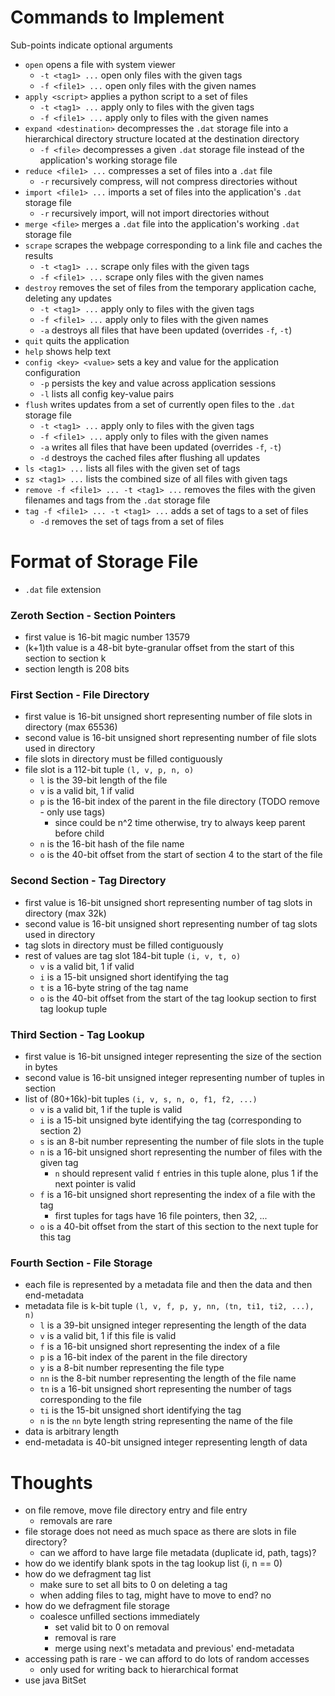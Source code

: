 # Commands to Implement

Sub-points indicate optional arguments

- `open` opens a file with system viewer
  - `-t <tag1> ...` open only files with the given tags
  - `-f <file1> ...` open only files with the given names
- `apply <script>` applies a python script to a set of files
  - `-t <tag1> ...` apply only to files with the given tags
  - `-f <file1> ...` apply only to files with the given names
- `expand <destination>` decompresses the `.dat` storage file into a hierarchical directory structure located at the destination directory
  - `-f <file>` decompresses a given `.dat` storage file instead of the application's working storage file
- `reduce <file1> ...` compresses a set of files into a `.dat` file
  - `-r` recursively compress, will not compress directories without
- `import <file1> ...` imports a set of files into the application's `.dat` storage file
  - `-r` recursively import, will not import directories without
- `merge <file>` merges a `.dat` file into the application's working `.dat` storage file
- `scrape` scrapes the webpage corresponding to a link file and caches the results
  - `-t <tag1> ...` scrape only files with the given tags
  - `-f <file1> ...` scrape only files with the given names
- `destroy` removes the set of files from the temporary application cache, deleting any updates
  - `-t <tag1> ...` apply only to files with the given tags
  - `-f <file1> ...` apply only to files with the given names
  - `-a` destroys all files that have been updated (overrides `-f`, `-t`)
- `quit` quits the application
- `help` shows help text
- `config <key> <value>` sets a key and value for the application configuration
  - `-p` persists the key and value across application sessions
  - `-l` lists all config key-value pairs
- `flush` writes updates from a set of currently open files to the `.dat` storage file
  - `-t <tag1> ...` apply only to files with the given tags
  - `-f <file1> ...` apply only to files with the given names
  - `-a` writes all files that have been updated (overrides `-f`, `-t`)
  - `-d` destroys the cached files after flushing all updates
- `ls <tag1> ...` lists all files with the given set of tags
- `sz <tag1> ...` lists the combined size of all files with given tags
- `remove -f <file1> ... -t <tag1> ...` removes the files with the given filenames and tags from the `.dat` storage file
- `tag -f <file1> ... -t <tag1> ...` adds a set of tags to a set of files
  - `-d` removes the set of tags from a set of files

# Format of Storage File

- `.dat` file extension

### Zeroth Section - Section Pointers

- first value is 16-bit magic number 13579
- (k+1)th value is a 48-bit byte-granular offset from the start of this section to section k
- section length is 208 bits

### First Section - File Directory

- first value is 16-bit unsigned short representing number of file slots in directory (max 65536)
- second value is 16-bit unsigned short representing number of file slots used in directory
- file slots in directory must be filled contiguously
- file slot is a 112-bit tuple `(l, v, p, n, o)`
  - `l` is the 39-bit length of the file
  - `v` is a valid bit, 1 if valid
  - `p` is the 16-bit index of the parent in the file directory (TODO remove - only use tags)
    - since could be n^2 time otherwise, try to always keep parent before child
  - `n` is the 16-bit hash of the file name
  - `o` is the 40-bit offset from the start of section 4 to the start of the file

### Second Section - Tag Directory

- first value is 16-bit unsigned short representing number of tag slots in directory (max 32k)
- second value is 16-bit unsigned short representing number of tag slots used in directory
- tag slots in directory must be filled contiguously
- rest of values are tag slot 184-bit tuple `(i, v, t, o)`
  - `v` is a valid bit, 1 if valid
  - `i` is a 15-bit unsigned short identifying the tag
  - `t` is a 16-byte string of the tag name
  - `o` is the 40-bit offset from the start of the tag lookup section to first tag lookup tuple

### Third Section - Tag Lookup

- first value is 16-bit unsigned integer representing the size of the section in bytes
- second value is 16-bit unsigned integer representing number of tuples in section
- list of (80+16k)-bit tuples `(i, v, s, n, o, f1, f2, ...)`
  - `v` is a valid bit, 1 if the tuple is valid
  - `i` is a 15-bit unsigned byte identifying the tag (corresponding to section 2)
  - `s` is an 8-bit number representing the number of file slots in the tuple
  - `n` is a 16-bit unsigned short representing the number of files with the given tag
    - `n` should represent valid `f` entries in this tuple alone, plus 1 if the next pointer is valid
  - `f` is a 16-bit unsigned short representing the index of a file with the tag
    - first tuples for tags have 16 file pointers, then 32, ...
  - `o` is a 40-bit offset from the start of this section to the next tuple for this tag

### Fourth Section - File Storage

- each file is represented by a metadata file and then the data and then end-metadata
- metadata file is k-bit tuple `(l, v, f, p, y, nn, (tn, ti1, ti2, ...), n)`
  - `l` is a 39-bit unsigned integer representing the length of the data
  - `v` is a valid bit, 1 if this file is valid
  - `f` is a 16-bit unsigned short representing the index of a file
  - `p` is a 16-bit index of the parent in the file directory
  - `y` is a 8-bit number representing the file type
  - `nn` is the 8-bit number representing the length of the file name
  - `tn` is a 16-bit unsigned short representing the number of tags corresponding to the file
  - `ti` is the 15-bit unsigned short identifying the tag
  - `n` is the `nn` byte length string representing the name of the file
- data is arbitrary length
- end-metadata is 40-bit unsigned integer representing length of data

# Thoughts

- on file remove, move file directory entry and file entry
  - removals are rare
- file storage does not need as much space as there are slots in file directory?
  - can we afford to have large file metadata (duplicate id, path, tags)?
- how do we identify blank spots in the tag lookup list (i, n == 0)
- how do we defragment tag list
  - make sure to set all bits to 0 on deleting a tag
  - when adding files to tag, might have to move to end? no
- how do we defragment file storage
  - coalesce unfilled sections immediately
    - set valid bit to 0 on removal
    - removal is rare
    - merge using next's metadata and previous' end-metadata
- accessing path is rare - we can afford to do lots of random accesses
  - only used for writing back to hierarchical format
- use java BitSet
